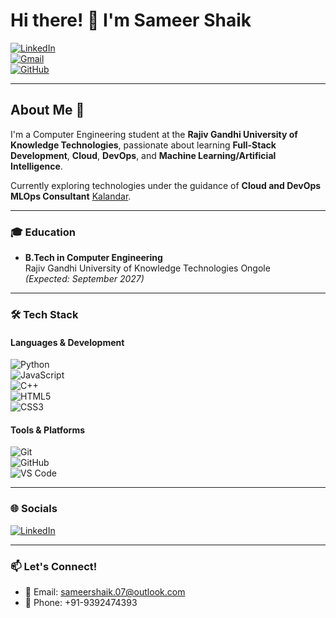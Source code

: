 # Hi there! 👋 I'm Sameer Shaik

[![LinkedIn](https://img.shields.io/badge/LinkedIn-Shaik%20Sameer-blue?style=flat&logo=linkedin)](https://www.linkedin.com/in/shaiksameer369/)  
[![Gmail](https://img.shields.io/badge/Gmail-sameershaik.07%40outlook.com-red?style=flat&logo=gmail)](mailto:sameershaik.07@outlook.com)  
[![GitHub](https://img.shields.io/badge/GitHub-sameershaik--07-black?style=flat&logo=github)](https://github.com/sameershaik-07)  

---

## About Me 🚀

I'm a Computer Engineering student at the **Rajiv Gandhi University of Knowledge Technologies**, passionate about learning **Full-Stack Development**, **Cloud**, **DevOps**, and **Machine Learning/Artificial Intelligence**.  

Currently exploring technologies under the guidance of **Cloud and DevOps MLOps Consultant** [Kalandar](https://github.com/kala-techies).

---

### 🎓 Education

- **B.Tech in Computer Engineering**  
  Rajiv Gandhi University of Knowledge Technologies Ongole  
  _(Expected: September 2027)_

---

### 🛠️ Tech Stack

#### Languages & Development

![Python](https://img.shields.io/badge/Python-3776AB?style=for-the-badge&logo=python&logoColor=white)  
![JavaScript](https://img.shields.io/badge/JavaScript-F7DF1E?style=for-the-badge&logo=javascript&logoColor=black)  
![C++](https://img.shields.io/badge/C%2B%2B-00599C?style=for-the-badge&logo=c%2B%2B&logoColor=white)  
![HTML5](https://img.shields.io/badge/HTML5-E34F26?style=for-the-badge&logo=html5&logoColor=white)  
![CSS3](https://img.shields.io/badge/CSS3-1572B6?style=for-the-badge&logo=css3&logoColor=white)

#### Tools & Platforms

![Git](https://img.shields.io/badge/Git-F05032?style=for-the-badge&logo=git&logoColor=white)  
![GitHub](https://img.shields.io/badge/GitHub-181717?style=for-the-badge&logo=github&logoColor=white)  
![VS Code](https://img.shields.io/badge/VS%20Code-007ACC?style=for-the-badge&logo=visual-studio-code&logoColor=white)

---

### 🌐 Socials

[![LinkedIn](https://img.shields.io/badge/LinkedIn-0077B5?style=for-the-badge&logo=linkedin&logoColor=white)](https://www.linkedin.com/in/shaiksameer369/)  

---

### 📫 Let's Connect!

- 📧 Email: [sameershaik.07@outlook.com](mailto:sameershaik.07@outlook.com)  
- 📱 Phone: +91-9392474393
